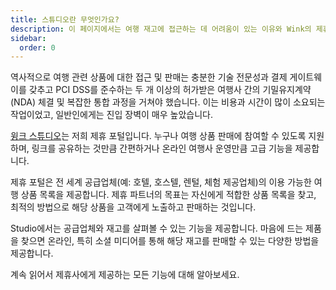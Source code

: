 ```yaml
---
title: 스튜디오란 무엇인가요?
description: 이 페이지에서는 여행 재고에 접근하는 데 어려움이 있는 이유와 Wink의 제휴 포털이 어떻게 이를 훨씬 더 쉽게 만들어 주는지 설명합니다.
sidebar:
  order: 0
---
```

역사적으로 여행 관련 상품에 대한 접근 및 판매는 충분한 기술 전문성과 결제 게이트웨이를 갖추고 PCI DSS를 준수하는 두 개 이상의 허가받은 여행사 간의 기밀유지계약(NDA) 체결 및 복잡한 통합 과정을 거쳐야 했습니다. 이는 비용과 시간이 많이 소요되는 작업이었고, 일반인에게는 진입 장벽이 매우 높았습니다.

[윙크 스튜디오](https://studio.wink.travel)는 저희 제휴 포털입니다. 누구나 여행 상품 판매에 참여할 수 있도록 지원하며, 링크를 공유하는 것만큼 간편하거나 온라인 여행사 운영만큼 고급 기능을 제공합니다.

제휴 포털은 전 세계 공급업체(예: 호텔, 호스텔, 렌털, 체험 제공업체)의 이용 가능한 여행 상품 목록을 제공합니다. 제휴 파트너의 목표는 자신에게 적합한 상품 목록을 찾고, 최적의 방법으로 해당 상품을 고객에게 노출하고 판매하는 것입니다.

Studio에서는 공급업체와 재고를 살펴볼 수 있는 기능을 제공합니다. 마음에 드는 제품을 찾으면 온라인, 특히 소셜 미디어를 통해 해당 재고를 판매할 수 있는 다양한 방법을 제공합니다.

계속 읽어서 제휴사에게 제공하는 모든 기능에 대해 알아보세요.

